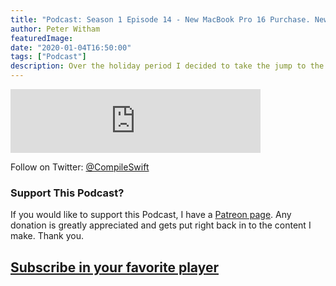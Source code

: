 ```yaml
---
title: "Podcast: Season 1 Episode 14 - New MacBook Pro 16 Purchase. New Year, New Hopes"
author: Peter Witham
featuredImage:
date: "2020-01-04T16:50:00"
tags: ["Podcast"]
description: Over the holiday period I decided to take the jump to the new MacBook Pro 16". My thoughts and reasons in this episode plus looking forward to 2020 in Swift land.
---
```


<iframe src="https://anchor.fm/compileswift/embed/episodes/My-MacBook-Pro-16-Decision-Process--New-Year--New-Hopes-ea01lp" height="102" width="400" frameborder="0" scrolling="no"></iframe>

Follow on Twitter: [@CompileSwift](https://twitter.com/compileswift)

### Support This Podcast?

If you would like to support this Podcast, I have a [Patreon page](https://patreon.com/pwcom). Any donation is greatly appreciated and gets put right back in to the content I make.
Thank you.

## [Subscribe in your favorite player](https://pw.d.pr/5TbjRs)

